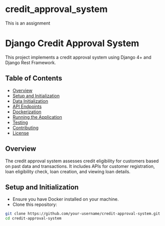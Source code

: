 # credit_approval_system
This is an assignment

# Django Credit Approval System

This project implements a credit approval system using Django 4+ and Django Rest Framework.

## Table of Contents

- [Overview](#overview)
- [Setup and Initialization](#setup-and-initialization)
- [Data Initialization](#data-initialization)
- [API Endpoints](#api-endpoints)
- [Dockerization](#dockerization)
- [Running the Application](#running-the-application)
- [Testing](#testing)
- [Contributing](#contributing)
- [License](#license)

## Overview

The credit approval system assesses credit eligibility for customers based on past data and transactions. It includes APIs for customer registration, loan eligibility check, loan creation, and viewing loan details.

## Setup and Initialization

- Ensure you have Docker installed on your machine.
- Clone this repository:

```bash
git clone https://github.com/your-username/credit-approval-system.git
cd credit-approval-system
